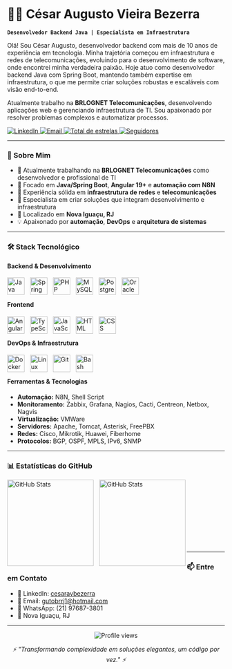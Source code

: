 # 👨‍💻 César Augusto Vieira Bezerra

**`Desenvolvedor Backend Java | Especialista em Infraestrutura`**

Olá! Sou César Augusto, desenvolvedor backend com mais de 10 anos de experiência em tecnologia. Minha trajetória começou em infraestrutura e redes de telecomunicações, evoluindo para o desenvolvimento de software, onde encontrei minha verdadeira paixão. Hoje atuo como desenvolvedor backend Java com Spring Boot, mantendo também expertise em infraestrutura, o que me permite criar soluções robustas e escaláveis com visão end-to-end.

Atualmente trabalho na **BRLOGNET Telecomunicações**, desenvolvendo aplicações web e gerenciando infraestrutura de TI. Sou apaixonado por resolver problemas complexos e automatizar processos.

<p align="left">
    <a href="https://www.linkedin.com/in/cesaravbezerra/">
        <img 
            alt="LinkedIn" 
            title="Conecte-se comigo no LinkedIn" 
            src="https://custom-icon-badges.demolab.com/badge/-LinkedIn-0077B5?style=for-the-badge&logo=linkedin&logoColor=white"
        />
    </a>
    <a href="mailto:gutobrrj1@hotmail.com">
        <img 
            alt="Email" 
            title="Envie-me um email" 
            src="https://custom-icon-badges.demolab.com/badge/-Email-D14836?style=for-the-badge&logo=mail&logoColor=white"
        />
    </a>
    <a href="https://github.com/CesarAVB?tab=repositories&sort=stargazers">
        <img 
            alt="Total de estrelas" 
            title="Total de estrelas GitHub" 
            src="https://custom-icon-badges.demolab.com/github/stars/CesarAVB?color=55960c&style=for-the-badge&labelColor=488207&logo=star&label=estrelas"
        />
    </a>
    <a href="https://github.com/CesarAVB?tab=followers">
        <img 
            alt="Seguidores" 
            title="Me siga no GitHub" 
            src="https://custom-icon-badges.demolab.com/github/followers/CesarAVB?color=236ad3&labelColor=1155ba&style=for-the-badge&logo=github&label=Seguidores&logoColor=white"
        />
    </a>
</p>

---

### 🚀 Sobre Mim

- 🔭 Atualmente trabalhando na **BRLOGNET Telecomunicações** como desenvolvedor e profissional de TI
- 🌱 Focado em **Java/Spring Boot**, **Angular 19+** e **automação com N8N**
- 💼 Experiência sólida em **infraestrutura de redes** e **telecomunicações**
- 🎯 Especialista em criar soluções que integram desenvolvimento e infraestrutura
- 📍 Localizado em **Nova Iguaçu, RJ**
- 💡 Apaixonado por **automação**, **DevOps** e **arquitetura de sistemas**

---

### 🛠️ Stack Tecnológico

#### Backend & Desenvolvimento
<img 
    align="left" 
    alt="Java"
    title="Java" 
    width="40px" 
    style="padding-right: 10px;" 
    src="https://cdn.jsdelivr.net/gh/devicons/devicon@latest/icons/java/java-original.svg" 
/>
<img 
    align="left" 
    alt="Spring"
    title="Spring Boot" 
    width="40px" 
    style="padding-right: 10px;" 
    src="https://cdn.jsdelivr.net/gh/devicons/devicon@latest/icons/spring/spring-original.svg" 
/>
<img 
    align="left" 
    alt="PHP" 
    title="PHP"
    width="40px" 
    style="padding-right: 10px;" 
    src="https://cdn.jsdelivr.net/gh/devicons/devicon@latest/icons/php/php-original.svg" 
/>
<img 
    align="left" 
    alt="MySQL" 
    title="MySQL"
    width="40px" 
    style="padding-right: 10px;" 
    src="https://cdn.jsdelivr.net/gh/devicons/devicon@latest/icons/mysql/mysql-original.svg" 
/>
<img 
    align="left" 
    alt="PostgreSQL" 
    title="PostgreSQL"
    width="40px" 
    style="padding-right: 10px;" 
    src="https://cdn.jsdelivr.net/gh/devicons/devicon@latest/icons/postgresql/postgresql-original.svg" 
/>
<img 
    align="left" 
    alt="Oracle" 
    title="Oracle"
    width="40px" 
    style="padding-right: 10px;" 
    src="https://cdn.jsdelivr.net/gh/devicons/devicon@latest/icons/oracle/oracle-original.svg" 
/>

<br/>
<br/>

#### Frontend
<img 
    align="left" 
    alt="Angular"
    title="Angular" 
    width="40px" 
    style="padding-right: 10px;" 
    src="https://cdn.jsdelivr.net/gh/devicons/devicon@latest/icons/angular/angular-original.svg" 
/>
<img 
    align="left" 
    alt="TypeScript"
    title="TypeScript" 
    width="40px" 
    style="padding-right: 10px;" 
    src="https://cdn.jsdelivr.net/gh/devicons/devicon@latest/icons/typescript/typescript-original.svg" 
/>
<img 
    align="left" 
    alt="JavaScript" 
    title="JavaScript"
    width="40px" 
    style="padding-right: 10px;" 
    src="https://cdn.jsdelivr.net/gh/devicons/devicon@latest/icons/javascript/javascript-original.svg" 
/>
<img 
    align="left" 
    alt="HTML"
    title="HTML" 
    width="40px" 
    style="padding-right: 10px;" 
    src="https://cdn.jsdelivr.net/gh/devicons/devicon@latest/icons/html5/html5-original.svg" 
/>
<img 
    align="left" 
    alt="CSS" 
    title="CSS"
    width="40px" 
    style="padding-right: 10px;" 
    src="https://cdn.jsdelivr.net/gh/devicons/devicon@latest/icons/css3/css3-original.svg" 
/>

<br/>
<br/>

#### DevOps & Infraestrutura
<img 
    align="left" 
    alt="Docker" 
    title="Docker"
    width="40px" 
    style="padding-right: 10px;" 
    src="https://cdn.jsdelivr.net/gh/devicons/devicon@latest/icons/docker/docker-original.svg" 
/>
<img 
    align="left" 
    alt="Linux" 
    title="Linux"
    width="40px" 
    style="padding-right: 10px;" 
    src="https://cdn.jsdelivr.net/gh/devicons/devicon@latest/icons/linux/linux-original.svg" 
/>
<img 
    align="left" 
    alt="Git" 
    title="Git"
    width="40px" 
    style="padding-right: 10px;" 
    src="https://cdn.jsdelivr.net/gh/devicons/devicon@latest/icons/git/git-original.svg" 
/>
<img 
    align="left" 
    alt="Bash" 
    title="Shell Script"
    width="40px" 
    style="padding-right: 10px;" 
    src="https://cdn.jsdelivr.net/gh/devicons/devicon@latest/icons/bash/bash-original.svg" 
/>

<br/>
<br/>

#### Ferramentas & Tecnologias
- **Automação:** N8N, Shell Script
- **Monitoramento:** Zabbix, Grafana, Nagios, Cacti, Centreon, Netbox, Nagvis
- **Virtualização:** VMWare
- **Servidores:** Apache, Tomcat, Asterisk, FreePBX
- **Redes:** Cisco, Mikrotik, Huawei, Fiberhome
- **Protocolos:** BGP, OSPF, MPLS, IPv6, SNMP

---

### 📊 Estatísticas do GitHub

<p>
  <img 
    align="left" 
    alt="GitHub Stats" 
    height="200" 
    style="padding-right: 10px;" 
    src="https://github-readme-stats.vercel.app/api?username=CesarAVB&show_icons=true&theme=tokyonight&include_all_commits=true&locale=pt-br" 
  />

  <img 
    align="left" 
    alt="GitHub Stats" 
    height="200" 
    src="https://github-readme-stats.vercel.app/api/top-langs/?username=CesarAVB&theme=tokyonight&layout=compact&custom_title=Tecnologias&langs_count=9" 
  />
</p>

<br/>
<br/>
<br/>
<br/>
<br/>
<br/>
<br/>
<br/>
<br/>

---

### 📫 Entre em Contato

- 💼 LinkedIn: [cesaravbezerra](https://www.linkedin.com/in/cesaravbezerra/)
- 📧 Email: gutobrrj1@hotmail.com
- 📱 WhatsApp: (21) 97687-3801
- 📍 Nova Iguaçu, RJ

---

<p align="center">
  <img src="https://komarev.com/ghpvc/?username=CesarAVB&color=blue&style=flat-square&label=Visualizações+do+Perfil" alt="Profile views" />
</p>

<p align="center">
  <i>⚡ "Transformando complexidade em soluções elegantes, um código por vez." ⚡</i>
</p>
